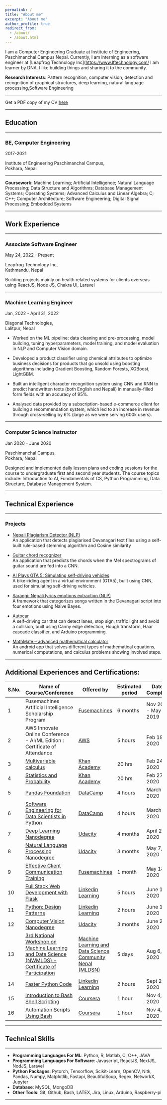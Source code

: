 ```yaml
---
permalink: /
title: "About me"
excerpt: "About me"
author_profile: true
redirect_from: 
  - /about/
  - /about.html
---
```


<!--
# Darshan Acharya
 -->

<!--
Graduate Research Assisstant, <br>
[Rochester Institute of Technology](https://www.rit.edu), New York
 -->

I am a Computer Engineering Graduate at Institute of Engineering, Paschimanchal Campus Nepal.
Currently, I am interning as a software engineer at [Leapfrog Technology Inc](https://www.lftechnology.com/
I am learner by DNA. I like building things and sharing it to the community.

**Research Interests**: Pattern recognition, computer vision, detection and recognition of graphical structures, deep
learning, natural language processing,Software Engineering

---

Get a PDF copy of my CV [here](/files/DarshanAcharya_CV.pdf)

---

## Education

---

### BE, Computer Engineering 

2017-2021

Institute of Engineering Paschimanchal Campus, <br> 
Pokhara, Nepal

---

**Coursework:** Machine Learning; Artificial Intelligence; Natural Language Processing; Data Structure and Algorithms;
Database Management Systems; Operating Systems; Advanced Calculus and Linear Algebra; C; C++; Computer Architecture;
Software Engineering; Digital Signal Processing; Embedded Systems

---

## Work Experience

---

### Associate Software Engineer

May 24, 2022 - Present 

Leapfrog Technology Inc, <br> 
Kathmandu, Nepal

Building projects mainly on health related systems for clients overseas using ReactJS, Node JS, Chakra UI, Laravel

---

### Machine Learning Engineer

Jan, 2022 - April 31, 2022

Diagonal Technologies, <br> 
Lalitpur, Nepal

- Worked on the ML pipeline: data cleaning and pre-processing, model building, tuning hyperparameters, model
training, and model evaluation in NLP and Computer Vision domain.

- Developed a product classifier using chemical attributes to optimize business decisions for products that go unsold
using boosting algorithms including Gradient Boosting, Random Forests, XGBoost, LightGBM.

- Built an intelligent character recognition system using CNN and RNN to predict handwritten texts (both English
and Nepali) in manually-filled form fields with an accuracy of 95%. 

- Analysed data provided by a subscription-based e-commerce client for building a recommendation system, which
led to an increase in revenue through cross-selling by 6% (large as we were serving 600k users).

---

### Computer Science Instructor

Jan 2020 - June 2020

Paschimanchal Campus, <br> 
Pokhara, Nepal

Designed and implemented daily lesson plans and coding sessions for the course to undergraduate first and second year students. 
The course topics include: Introduction to AI,
Fundamentals of CS, Python Programming, Data Structure, Database Management System.

---

## Technical Experience

---

### Projects

- [Nepali Plagiarism Detector (NLP)](https://github.com/acharyadarshan/Nepali_Plagiarism_Detection)<br>
An application that detects plagiarised Devanagari text files using a self-built rule-based stemming algorithm and
Cosine similarity

- [Guitar chord recognizer](https://github.com/acharyadarshan/Guitar-Chords-recognition)<br>
An application that predicts the chords when the Mel spectrograms of guitar sound are fed into a CNN.

- [AI Plays GTA 5: Simulating self-driving vehicles](https://github.com/acharyadarshan/AI-Plays-GTA5)<br>
A bike-riding agent in a virtual environment (GTA5), built using CNN, used for simulating self-driving vehicles.
 
- [Sarangi: Nepali lyrics emotions extraction (NLP)](https://github.com/acharyadarshan/sarangi)<br>
A framework that categorizes songs written in the Devanagari script into four emotions using Naive Bayes.

- [Autocar](https://github.com/acharyadarshan/autocar/)<br>
  A self-driving car that can detect lanes, stop sign, traffic light and avoid a collision, built using Canny edge
detection, Hough transform, Haar cascade classifier, and Arduino programming.
 
- [MathMate – advanced mathematical calculator](https://github.com/acharyadarshan/MathMate)<br>
An android app that solves different types of mathematical equations, numerical computations, and calculus
problems showing involved steps.

---

## Additional Experiences and Certifications:

|S.No.|Name of Course/Conference|Offered by|Estimated period|Date of Completion|Certificate|
|---|---|---|---|---|---|
|1|Fusemachines Artificial Intelligence Scholarship Program|[Fusemachines](https://fusemachines.com/)|6 months|Nov 2018 - May 2019|
|2|AWS Innovate Online Conference - AI/ML Edition : Certificate of Attendance|[AWS](https://aws.amazon.com/)|5 hours|Feb 19, 2020|[View Certificate](https://drive.google.com/open?id=1tIMKDhCth63rFkicrPAUu0vQA3Zudx4C)|
|3|[Multivariable calculus](https://www.khanacademy.org/math/multivariable-calculus)|[Khan Academy](https://www.khanacademy.org/)|20 hrs|Feb 24, 2020|
|4|[Statistics and Probability](https://www.khanacademy.org/math/statistics-probability)|[Khan Academy](https://www.khanacademy.org/)|20 hrs|Feb 27, 2020|
|5|[Pandas Foundation](https://www.datacamp.com/courses/pandas-foundations)|[DataCamp](https://www.datacamp.com/)|4 hours|March 14, 2020|[View Certificate](https://www.datacamp.com/statement-of-accomplishment/course/cbfa5d9e55822bb0766ab866a4dde1c79e7509fa)|
|6|[Software Engineering for Data Scientists in Python](https://www.datacamp.com/courses/software-engineering-for-data-scientists-in-python)|[DataCamp](https://www.datacamp.com/)|4 hours|March 25, 2020|[View Certificate](https://www.datacamp.com/statement-of-accomplishment/course/57f6c72aa989430f77a1b66c081dc40ca7cb8d03)|
|7|[Deep Learning Nanodegree](https://www.udacity.com/course/deep-learning-nanodegree--nd101)|[Udacity](https://www.udacity.com/)|4 months|April 22, 2020|[View Certificate](https://confirm.udacity.com/M7HJGNR3)|
|8|[Natural Language Processing Nanodegree](https://www.udacity.com/course/natural-language-processing-nanodegree--nd892)|[Udacity](https://www.udacity.com/)|3 months|May 7, 2020|[View Certificate](https://confirm.udacity.com/SKL4AQE3)|
|9|[Effective Client Communication Training](https://classroom.google.com/u/0/c/OTk0NTYxMDQ3ODBa)|[Fusemachines](https://fusemachines.com)|1 month|May 18, 2020|[View Certificate](https://drive.google.com/file/d/1pwjxW8upDaO6_YRbv8Z0g26uLtZkipLu/view?usp=sharing)|
|10|[Full Stack Web Development with Flask](http://www.linkedin.com/learning/full-stack-web-development-with-flask)|[Linkedin Learning](https://www.linkedin.com/learning)|5 hours|June 12, 2020|[View Certificate](https://drive.google.com/file/d/1k-9cZ6Zp6wpVCeuantBlSHa4FNKUNWbF/view?usp=sharing)|
|11|[Python: Design Patterns](https://www.linkedin.com/learning/python-design-patterns/next-steps?autoplay=true)|[Linkedin Learning](https://www.linkedin.com/learning)|2 hours|June 14, 2020|[View Certificate](https://drive.google.com/file/d/13eVXfETo4OkJzkFmeen-RzH9cSSOZXQA/view?usp=sharing)|
|12|[Computer Vision Nanodegree](https://www.udacity.com/course/computer-vision-nanodegree--nd891)|[Udacity](https://www.udacity.com/)|3 months|June 29, 2020|[View Certificate](https://confirm.udacity.com/GGYLDZPA)|
|13|[3rd National Workshop on Machine Learning and Data Science (NWMLDS) - Certificate of Participation](https://www.mldsn.org/agenda)|[Machine Learning and Data Science Community Nepal (MLDSN)](https://www.mldsn.org/)|5 days|Aug 6, 2020|[View Certificate](https://drive.google.com/file/d/1TfzEt8_fQXX2f5EGNuETUslmfk1C5Sgj/view?usp=sharing)|
|14|[Faster Python Code](https://www.linkedin.com/learning/faster-python-code)|[Linkedin Learning](https://www.linkedin.com/learning)|2 hours|Sept 25, 2020|[View Certificate](https://drive.google.com/file/d/1irBSMbfj227TnGsWVk1xeRQSDRx67t8P/view?usp=sharing)|
|15|[Introduction to Bash Shell Scripting](https://www.coursera.org/learn/introduction-to-bash-shell-scripting)|[Coursera](https://www.coursera.org/)|1 hour|Nov 4, 2020|[View Certificate](https://www.coursera.org/account/accomplishments/certificate/5MDW2Q3ZV7D2)|
|16|[Automation Scripts Using Bash](https://www.coursera.org/projects/auto-scripts-bash)|[Coursera](https://www.coursera.org/)|1 hour|Nov 4, 2020|[View Certificate](https://www.coursera.org/account/accomplishments/certificate/59AMMXE6F9YR)|

---

## Technical Skills
 
---

- **Programming Languages For ML**: Python, R, Matlab, C, C++, JAVA
- **Programming Languages For Software**: Javascript, ReactJS, NextJS, NodJS, Laravel
- **Python Packages**: Pytorch, Tensorflow, Scikit-Learn, OpenCV, Nltk, Pandas, Numpy, Matplotlib, Fastapi, BeautifulSoup, Regex, NetworkX, Jupyter
- **Database**: MySQL, MongoDB
- **Other Tools**: Git, Github, Bash, LATEX, Jira, Linux, Arduino, Raspberry-pi

---

